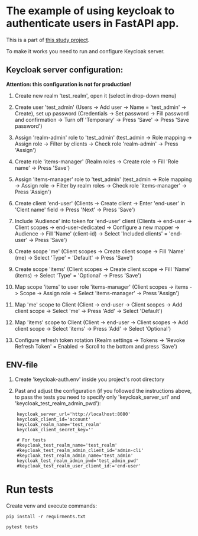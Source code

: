 # The example of using keycloak to authenticate users in FastAPI app.

This is a part of [this study project](https://github.com/YuriiMotov/FastAPI_study/tree/main#fastapi_study).

To make it works you need to run and configure Keycloak server.


## Keycloak server configuration:

**Attention: this configuration is not for production!**

1) Create new realm 'test_realm', open it (select in drop-down menu)

2) Create user 'test_admin' (Users -> Add user -> Name = 'test_admin' -> Create), set up password (Credentials -> Set password -> Fill password and confirmation -> Turn off 'Temporary' -> Press 'Save' -> Press 'Save password')

3) Assign 'realm-admin' role to 'test_admin' (test_admin -> Role mapping -> Assign role -> Filter by clients -> Check role 'realm-admin' -> Press 'Assign')

4) Create role 'items-manager' (Realm roles -> Create role -> Fill 'Role name' -> Press 'Save')

5) Assign 'items-manager' role to 'test_admin' (test_admin -> Role mapping -> Assign role -> Filter by realm roles -> Check role 'items-manager' -> Press 'Assign')

6) Create client 'end-user' (Clients -> Create client -> Enter 'end-user' in 'Clent name' field -> Press 'Next' -> Press 'Save')

7) Include 'Audience' into token for 'end-user' client (Clients -> end-user -> Client scopes -> end-user-dedicated -> Configure a new mapper -> Audience -> Fill 'Name' (client-id) -> Select 'Included clients' = 'end-user' -> Press 'Save')

8) Create scope 'me' (Client scopes -> Create client scope -> Fill 'Name' (me) -> Select 'Type' = 'Default' -> Press 'Save')

9) Create scope 'items' (Client scopes -> Create client scope -> Fill 'Name' (items) -> Select 'Type' = 'Optional' -> Press 'Save')

10) Map scope 'items' to user role 'items-manager' (Client scopes -> items -> Scope -> Assign role -> Select 'items-manager' -> Press 'Assign')

11) Map 'me' scope to Client (Client -> end-user -> Client scopes -> Add client scope -> Select 'me' -> Press 'Add' -> Select 'Default')

12) Map 'items' scope to Client (Client -> end-user -> Client scopes -> Add client scope -> Select 'items' -> Press 'Add' -> Select 'Optional')

13) Configure refresh token rotation (Realm settings -> Tokens -> 'Revoke Refresh Token' = Enabled -> Scroll to the bottom and press 'Save')


## ENV-file

1) Create 'keycloak-auth.env' inside you project's root directory

2) Past and adjust the configuration (if you followed the instructions above, to pass the tests you need to specify only 'keycloak_server_url' and 'keycloak_test_realm_admin_pwd'):

```
    keycloak_server_url='http://localhost:8080'
    keycloak_client_id='account'
    keycloak_realm_name='test_realm'
    keycloak_client_secret_key=''

    # For tests
    #keycloak_test_realm_name='test_realm'
    #keycloak_test_realm_admin_client_id='admin-cli'
    #keycloak_test_realm_admin_name='test_admin'
    keycloak_test_realm_admin_pwd='test_admin_pwd'
    #keycloak_test_realm_user_client_id:='end-user'
```


# Run tests

Create venv and execute commands:

`pip install -r requirments.txt`

`pytest tests`